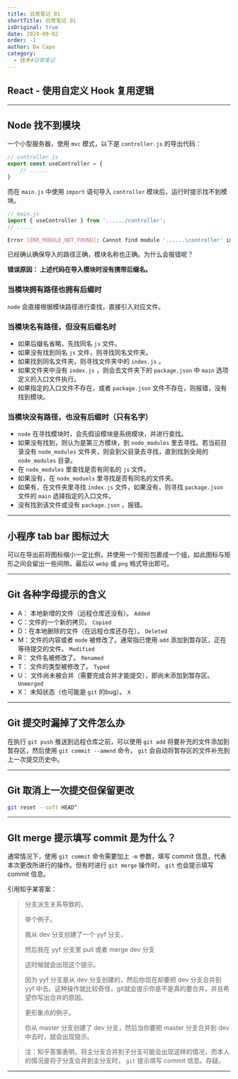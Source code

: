 ```yaml
---
title: 日常笔记 01
shortTitle: 日常笔记 01
isOriginal: true
date: 2024-09-02
order: -1
author: Da Capo
category:
  - 技术#日常笔记
---
```


## React - 使用自定义 Hook 复用逻辑

---

## Node 找不到模块

一个小型服务器，使用 `mvc` 模式，以下是 `controller.js` 的导出代码：

```js
// controller.js
export const useController = {
	// ......
}
```

而在 `main.js` 中使用 `import` 语句导入 `controller` 模块后，运行时提示找不到模块。

```js
// main.js
import { useController } from '....../controller';
// ......
```

```bash
Error [ERR_MODULE_NOT_FOUND]: Cannot find module '......\controller' imported from ......\main.js
```

已经确认确保导入的路径正确，模块名称也正确。为什么会报错呢？

**错误原因： 上述代码在导入模块时没有携带后缀名。**

### 当模块拥有路径也拥有后缀时

`node` 会直接根据模块路径进行查找，直接引入对应文件。

### 当模块名有路径，但没有后缀名时

- 如果后缀名省略，先找同名 `js` 文件。
- 如果没有找到同名 `js` 文件，则寻找同名文件夹。
- 如果找到同名文件夹，则寻找文件夹中的 `index.js` 。
- 如果文件夹中没有 `index.js` ，则会去文件夹下的 `package,json` 中 `main` 选项定义的入口文件执行。
- 如果指定的入口文件不存在，或者 `package.json` 文件不存在，则报错，没有找到模块。

### 当模块没有路径，也没有后缀时（只有名字）

- `node` 在寻找模块时，会先假设模块是系统模块，并进行查找。
- 如果没有找到，则认为是第三方模块，到 `node_modules` 里去寻找。若当前目录没有 `node_modules` 文件夹，则会到父目录去寻找，直到找到全局的 `node_modules` 目录。
- 在 `node_modules` 里查找是否有同名的 `js` 文件。
- 如果没有，在 `node_moduels` 里寻找是否有同名的文件夹。
- 如果有，在文件夹里寻找 `index.js` 文件，如果没有，则寻找 `package.json` 文件的 `main` 选择指定的入口文件。
- 没有找到该文件或没有 `package.json` ，报错。

---

## 小程序 tab bar 图标过大

可以在导出前将图标缩小一定比例，并使用一个矩形包裹成一个组，如此图标与矩形之间会留出一些间隙。最后以 `webp` 或 `png` 格式导出即可。

---

## Git 各种字母提示的含义

- A： 本地新增的文件（远程仓库还没有）。 `Added`
- C：文件的一个新的拷贝。 `Copied`
- D：在本地删除的文件（在远程仓库还存在）。 `Deleted`
- M：文件的内容或者 `mode` 被修改了。通常指已使用 `add` 添加到暂存区，正在等待提交的文件。 `Modified`
- R： 文件名被修改了。 `Renamed`
- T： 文件的类型被修改了。 `Typed`
- U： 文件尚未被合并（需要完成合并才能提交），即尚未添加到暂存区。 `Unmerged`
- X： 未知状态（也可能是 `git` 的bug）。 `X`

---

## Git 提交时漏掉了文件怎么办

在执行 `git push` 推送到远程仓库之前，可以使用 `git add` 将要补充的文件添加到暂存区，然后使用 `git commit --amend` 命令， `git` 会自动将暂存区的文件补充到上一次提交历史中。

---

## Git 取消上一次提交但保留更改

```bash
git reset --soft HEAD^
```

---

## GIt merge 提示填写 commit 是为什么？

通常情况下，使用 `git commit` 命令需要加上 `-m` 参数，填写 commit 信息，代表本次更改所进行的操作。但有时进行 `git merge` 操作时， `git` 也会提示填写 commit 信息。

引用知乎某答案：

> 分支派生关系导致的，
>
> 举个例子。
>
> 我从 dev 分支创建了一个 yyf 分支，
>
> 然后我在 yyf 分支里 pull 或者 merge dev 分支
>
> 这时候就会出现这个提示。
>
> 因为 yyf 分支是从 dev 分支创建的，然后你现在却要把 dev 分支合并到 yyf 中去。这种操作就比较奇怪，git就会提示你是不是真的要合并，并且希望你写出合并的原因。
>
> 更形象点的例子。
>
> 你从 master 分支创建了 dev 分支，然后当你要把 master 分支合并到 dev 中去时，就会出现提示。

> 注：知乎答案表明，将主分支合并到子分支可能会出现这样的情况，而本人的情况是将子分支合并到主分支时， `git` 提示填写 commit 信息。存疑。

---